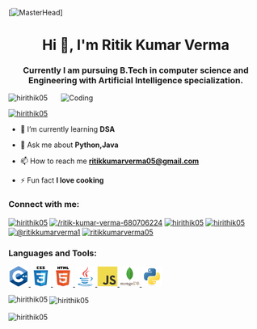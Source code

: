 [![MasterHead](https://www.semi.org/sites/semi.org/files/styles/2100x600/public/2021-06/shutterstock_1886583979%20v2_0.jpg?h=03d695ea&itok=2YwlHEM7)]
<h1 align="center">Hi 👋, I'm Ritik Kumar Verma</h1>
<h3 align="center">Currently I am pursuing B.Tech in computer science and Engineering with Artificial Intelligence specialization.</h3>
<img align="right" alt="Coding" width="400" src="https://miro.medium.com/max/1020/1*IRGHmiGsa16stedQvIaZfw.gif">
<p align="left"> <img src="https://komarev.com/ghpvc/?username=hirithik05&label=Profile%20views&color=0e75b6&style=flat" alt="hirithik05" /> </p>

<p align="left"> <a href="https://twitter.com/hirithik05" target="blank"><img src="https://img.shields.io/twitter/follow/hirithik05?logo=twitter&style=for-the-badge" alt="hirithik05" /></a> </p>

- 🌱 I’m currently learning **DSA**

- 💬 Ask me about **Python,Java**

- 📫 How to reach me **ritikkumarverma05@gmail.com**

- ⚡ Fun fact **I love cooking**

<h3 align="left">Connect with me:</h3>
<p align="left">
<a href="https://twitter.com/hirithik05" target="blank"><img align="center" src="https://raw.githubusercontent.com/rahuldkjain/github-profile-readme-generator/master/src/images/icons/Social/twitter.svg" alt="hirithik05" height="30" width="40" /></a>
<a href="https://linkedin.com/in//ritik-kumar-verma-680706224" target="blank"><img align="center" src="https://raw.githubusercontent.com/rahuldkjain/github-profile-readme-generator/master/src/images/icons/Social/linked-in-alt.svg" alt="/ritik-kumar-verma-680706224" height="30" width="40" /></a>
<a href="https://instagram.com/hirithik05" target="blank"><img align="center" src="https://raw.githubusercontent.com/rahuldkjain/github-profile-readme-generator/master/src/images/icons/Social/instagram.svg" alt="hirithik05" height="30" width="40" /></a>
<a href="https://www.leetcode.com/hirithik05" target="blank"><img align="center" src="https://raw.githubusercontent.com/rahuldkjain/github-profile-readme-generator/master/src/images/icons/Social/leet-code.svg" alt="hirithik05" height="30" width="40" /></a>
<a href="https://www.hackerearth.com/@ritikkumarverma1" target="blank"><img align="center" src="https://raw.githubusercontent.com/rahuldkjain/github-profile-readme-generator/master/src/images/icons/Social/hackerearth.svg" alt="@ritikkumarverma1" height="30" width="40" /></a>
<a href="https://auth.geeksforgeeks.org/user/ritikkumarverma05" target="blank"><img align="center" src="https://raw.githubusercontent.com/rahuldkjain/github-profile-readme-generator/master/src/images/icons/Social/geeks-for-geeks.svg" alt="ritikkumarverma05" height="30" width="40" /></a>
</p>

<h3 align="left">Languages and Tools:</h3>
<p align="left"> <a href="https://www.w3schools.com/cpp/" target="_blank" rel="noreferrer"> <img src="https://raw.githubusercontent.com/devicons/devicon/master/icons/cplusplus/cplusplus-original.svg" alt="cplusplus" width="40" height="40"/> </a> <a href="https://www.w3schools.com/css/" target="_blank" rel="noreferrer"> <img src="https://raw.githubusercontent.com/devicons/devicon/master/icons/css3/css3-original-wordmark.svg" alt="css3" width="40" height="40"/> </a> <a href="https://www.w3.org/html/" target="_blank" rel="noreferrer"> <img src="https://raw.githubusercontent.com/devicons/devicon/master/icons/html5/html5-original-wordmark.svg" alt="html5" width="40" height="40"/> </a> <a href="https://www.java.com" target="_blank" rel="noreferrer"> <img src="https://raw.githubusercontent.com/devicons/devicon/master/icons/java/java-original.svg" alt="java" width="40" height="40"/> </a> <a href="https://developer.mozilla.org/en-US/docs/Web/JavaScript" target="_blank" rel="noreferrer"> <img src="https://raw.githubusercontent.com/devicons/devicon/master/icons/javascript/javascript-original.svg" alt="javascript" width="40" height="40"/> </a> <a href="https://www.mongodb.com/" target="_blank" rel="noreferrer"> <img src="https://raw.githubusercontent.com/devicons/devicon/master/icons/mongodb/mongodb-original-wordmark.svg" alt="mongodb" width="40" height="40"/> </a> <a href="https://www.python.org" target="_blank" rel="noreferrer"> <img src="https://raw.githubusercontent.com/devicons/devicon/master/icons/python/python-original.svg" alt="python" width="40" height="40"/> </a> </p>

<p><img align="left" src="https://github-readme-stats.vercel.app/api/top-langs?username=hirithik05&show_icons=true&locale=en&layout=compact" alt="hirithik05" /></p>

<p>&nbsp;<img align="center" src="https://github-readme-stats.vercel.app/api?username=hirithik05&show_icons=true&locale=en" alt="hirithik05" /></p>

<p><img align="center" src="https://github-readme-streak-stats.herokuapp.com/?user=hirithik05&" alt="hirithik05" /></p>

